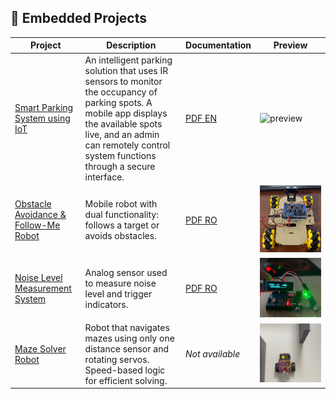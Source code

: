 ## 🔹 Embedded Projects

| Project | Description | Documentation | Preview |
|--------|-------------|---------------|---------|
| [Smart Parking System using IoT](https://github.com/Iustin999/embedded-systems/tree/main/projects/Smart%20Parking%20System%20using%20IoT) | An intelligent parking solution that uses IR sensors to monitor the occupancy of parking spots. A mobile app displays the available spots live, and an admin can remotely control system functions through a secure interface. | [PDF EN](https://github.com/Iustin999/embedded-systems/blob/main/projects/Smart%20Parking%20System%20using%20IoT/Documentation%20Smart%20Parking%20Management%20System.pdf) | ![preview](https://github.com/Iustin999/embedded-systems/blob/main/projects/Smart%20Parking%20System%20using%20IoT/Prezentare101.png) |
| [Obstacle Avoidance & Follow-Me Robot](https://github.com/Iustin999/embedded-systems/tree/main/projects/Obstacle%20avoidance%20%26%20Follow%20me%20Robot) | Mobile robot with dual functionality: follows a target or avoids obstacles. | [PDF RO](https://github.com/Iustin999/embedded-systems/blob/main/projects/Obstacle%20avoidance%20%26%20Follow%20me%20Robot/Documentation%20Obstacle%20avoidance%20%26%20Follow%20me%20Robot.pdf) | ![preview](https://github.com/Iustin999/embedded-systems/blob/main/projects/Obstacle%20avoidance%20%26%20Follow%20me%20Robot/robotevitare.png) |
| [Noise Level Measurement System](https://github.com/Iustin999/embedded-systems/tree/main/projects/Noise%20level%20measurement%20system) | Analog sensor used to measure noise level and trigger indicators. | [PDF RO](https://github.com/Iustin999/embedded-systems/blob/main/projects/Noise%20level%20measurement%20system/Documentation%20Noise%20level%20measurement%20system.pdf) | ![preview](https://github.com/Iustin999/embedded-systems/blob/main/projects/Noise%20level%20measurement%20system/ZgomotMasura.png) |
| [Maze Solver Robot](https://github.com/Iustin999/embedded-systems/tree/main/projects/Maze-solver%20Robot) | Robot that navigates mazes using only one distance sensor and rotating servos. Speed-based logic for efficient solving. | _Not available_ | ![preview](https://github.com/Iustin999/embedded-systems/blob/main/projects/Maze-solver%20Robot/pictures/IMG-20250601-WA0011.jpg) |


